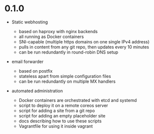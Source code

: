 # 0.1.0

* Static webhosting
  * based on haproxy with nginx backends
  * all running as Docker containers
  * SNI-capable (multiple https domains on one single IPv4 address)
  * pulls in content from any git repo, then updates every 10 minutes
  * can be run redundantly in round-robin DNS setup

* email forwarder
  * based on postfix
  * stateless apart from simple configuration files
  * can be run redundantly on multiple MX handlers

* automated administration
  * Docker containers are orchestrated with etcd and systemd
  * script to deploy it on a remote coreos server
  * script for adding a site from a git repo
  * script for adding an empty placeholder site
  * docs describing how to use these scripts
  * Vagrantfile for using it inside vagrant
